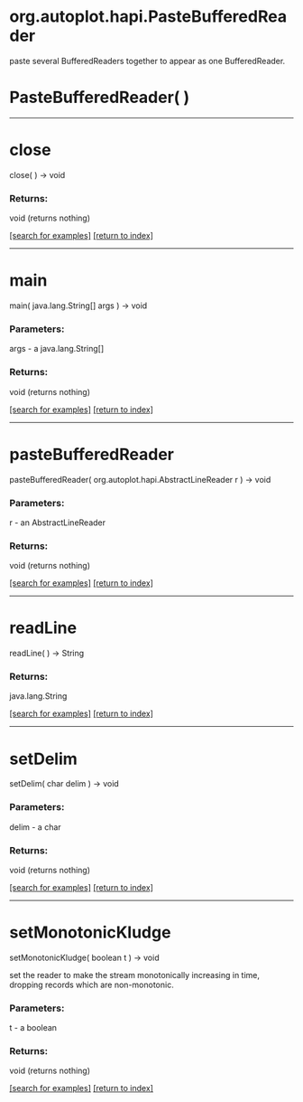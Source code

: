 # org.autoplot.hapi.PasteBufferedReader

paste several BufferedReaders together to appear as 
 one BufferedReader.

# PasteBufferedReader( )


***
<a name="close"></a>
# close
close(  ) &rarr; void



### Returns:
void (returns nothing)


<a href="https://github.com/autoplot/dev/search?q=close&unscoped_q=close">[search for examples]</a>
<a href="https://github.com/autoplot/documentation/blob/master/javadoc/index-all.md">[return to index]</a>

***
<a name="main"></a>
# main
main( java.lang.String[] args ) &rarr; void



### Parameters:
args - a java.lang.String[]

### Returns:
void (returns nothing)


<a href="https://github.com/autoplot/dev/search?q=main&unscoped_q=main">[search for examples]</a>
<a href="https://github.com/autoplot/documentation/blob/master/javadoc/index-all.md">[return to index]</a>

***
<a name="pasteBufferedReader"></a>
# pasteBufferedReader
pasteBufferedReader( org.autoplot.hapi.AbstractLineReader r ) &rarr; void



### Parameters:
r - an AbstractLineReader

### Returns:
void (returns nothing)


<a href="https://github.com/autoplot/dev/search?q=pasteBufferedReader&unscoped_q=pasteBufferedReader">[search for examples]</a>
<a href="https://github.com/autoplot/documentation/blob/master/javadoc/index-all.md">[return to index]</a>

***
<a name="readLine"></a>
# readLine
readLine(  ) &rarr; String



### Returns:
java.lang.String


<a href="https://github.com/autoplot/dev/search?q=readLine&unscoped_q=readLine">[search for examples]</a>
<a href="https://github.com/autoplot/documentation/blob/master/javadoc/index-all.md">[return to index]</a>

***
<a name="setDelim"></a>
# setDelim
setDelim( char delim ) &rarr; void



### Parameters:
delim - a char

### Returns:
void (returns nothing)


<a href="https://github.com/autoplot/dev/search?q=setDelim&unscoped_q=setDelim">[search for examples]</a>
<a href="https://github.com/autoplot/documentation/blob/master/javadoc/index-all.md">[return to index]</a>

***
<a name="setMonotonicKludge"></a>
# setMonotonicKludge
setMonotonicKludge( boolean t ) &rarr; void

set the reader to make the stream monotonically increasing in time,
 dropping records which are non-monotonic.

### Parameters:
t - a boolean

### Returns:
void (returns nothing)


<a href="https://github.com/autoplot/dev/search?q=setMonotonicKludge&unscoped_q=setMonotonicKludge">[search for examples]</a>
<a href="https://github.com/autoplot/documentation/blob/master/javadoc/index-all.md">[return to index]</a>

